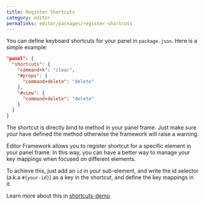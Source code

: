 ```yaml
---
title: Register Shortcuts
category: editor
permalinks: editor/packages/register-shortcuts
---
```


You can define keyboard shortcuts for your panel in `package.json`. Here is a simple example:

```json
"panel": {
  "shortcuts": {
    "command+k": "clear",
    "#props": {
      "command+delete": "delete"
    },
    "#view": {
      "command+delete": "delete"
    }
  }
}
```

The shortcut is directly bind to method in your panel frame. Just make sure your have defined the method otherwise the framework will raise a warning.

Editor Framework allows you to register shortcut for a specific element in your panel frame. In this way, you can have a better way to manage your key mappings when focused on different elements.

To achieve this, just add an `id` in your sub-element, and write the id selector (a.k.a `#{your-id}`) as a key in the shortcut, and define the key mappings in it.

Learn more about this in [shortcuts-demo](https://github.com/fireball-x/editor-framework/tree/master/demo/shortcuts)
